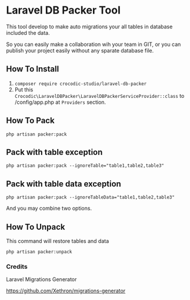 # Laravel DB Packer Tool
This tool develop to make auto migrations your all tables in database included the data.

So you can easily make a collaboration wih your team in GIT, or you can publish your project easily without any sparate database file.

## How To Install
1. ``composer require crocodic-studio/laravel-db-packer``
1. Put this ``Crocodic\LaravelDBPacker\LaravelDBPackerServiceProvider::class`` to /config/app.php at ``Providers`` section.

## How To Pack
``php artisan packer:pack``
## Pack with table exception
``php artisan packer:pack --ignoreTable="table1,table2,table3"``
## Pack with table data exception
``php artisan packer:pack --ignoreTableData="table1,table2,table3"``

And you may combine two options.
## How To Unpack 
This command will restore tables and data

``php artisan packer:unpack``

### Credits
Laravel Migrations Generator 

https://github.com/Xethron/migrations-generator